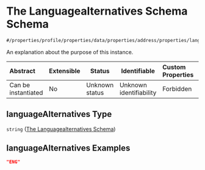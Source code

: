 # The Languagealternatives Schema Schema

```txt
#/properties/profile/properties/data/properties/address/properties/languageAlternatives#/properties/profile/properties/data/properties/address/properties/languageAlternatives
```

An explanation about the purpose of this instance.


| Abstract            | Extensible | Status         | Identifiable            | Custom Properties | Additional Properties | Access Restrictions | Defined In                                                                                          |
| :------------------ | ---------- | -------------- | ----------------------- | :---------------- | --------------------- | ------------------- | --------------------------------------------------------------------------------------------------- |
| Can be instantiated | No         | Unknown status | Unknown identifiability | Forbidden         | Allowed               | none                | [policy_transaction.schema.json\*](../../out/policy_transaction.schema.json "open original schema") |

## languageAlternatives Type

`string` ([The Languagealternatives Schema](policy_transaction-properties-the-profile-schema-properties-the-profile-data-schema-properties-the-address-schema-properties-the-languagealternatives-schema.md))

## languageAlternatives Examples

```json
"ENG"
```
